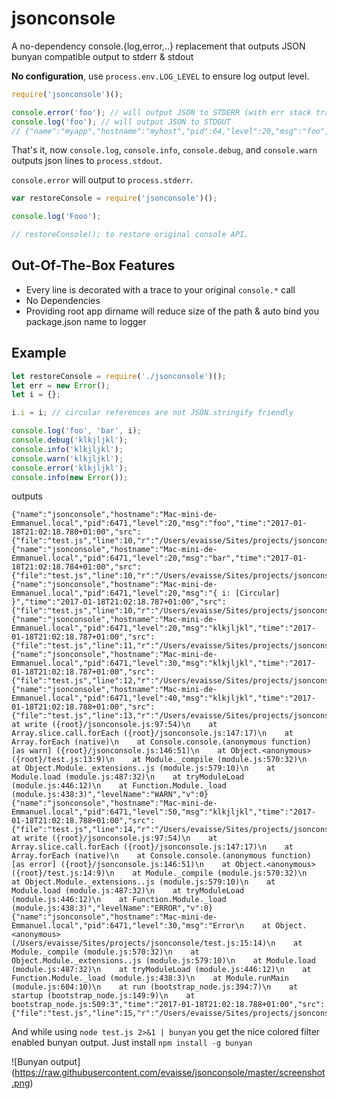 # jsonconsole

A no-dependency console.{log,error,..} replacement that outputs JSON bunyan compatible output to stderr & stdout

**No configuration**, use `process.env.LOG_LEVEL` to ensure log output level.

```javascript
require('jsonconsole')();

console.error('foo'); // will output JSON to STDERR (with err stack trace) 
console.log('foo'); // will output JSON to STDOUT 
// {"name":"myapp","hostname":"myhost","pid":64,"level":20,"msg":"foo","time":"2017-01-18T21:02:18.780+01:00","src":{"file":"test.js","line":10,"r":"/projects"},"levelName":"DEBUG","v":0}

```



That's it, now `console.log`, `console.info`, `console.debug`, and `console.warn` outputs json lines to `process.stdout`.

`console.error` will output to `process.stderr`.

```javascript
var restoreConsole = require('jsonconsole')();

console.log('Fooo');

// restoreConsole(); to restore original console API.
```


## Out-Of-The-Box Features

 - Every line is decorated with a trace to your original `console.*` call
 - No Dependencies
 - Providing root app dirname will reduce size of the path & auto bind you package.json name to logger

## Example

```javascript
let restoreConsole = require('./jsonconsole')();
let err = new Error();
let i = {};

i.i = i; // circular references are not JSON.stringify friendly

console.log('foo', 'bar', i);
console.debug('klkjljkl');
console.info('klkjljkl');
console.warn('klkjljkl');
console.error('klkjljkl');
console.info(new Error());
```

outputs 

```
{"name":"jsonconsole","hostname":"Mac-mini-de-Emmanuel.local","pid":6471,"level":20,"msg":"foo","time":"2017-01-18T21:02:18.780+01:00","src":{"file":"test.js","line":10,"r":"/Users/evaisse/Sites/projects/jsonconsole"},"stack":"","levelName":"DEBUG","v":0}
{"name":"jsonconsole","hostname":"Mac-mini-de-Emmanuel.local","pid":6471,"level":20,"msg":"bar","time":"2017-01-18T21:02:18.784+01:00","src":{"file":"test.js","line":10,"r":"/Users/evaisse/Sites/projects/jsonconsole"},"stack":"","levelName":"DEBUG","v":0}
{"name":"jsonconsole","hostname":"Mac-mini-de-Emmanuel.local","pid":6471,"level":20,"msg":"{ i: [Circular] }","time":"2017-01-18T21:02:18.787+01:00","src":{"file":"test.js","line":10,"r":"/Users/evaisse/Sites/projects/jsonconsole"},"stack":"","levelName":"DEBUG","v":0}
{"name":"jsonconsole","hostname":"Mac-mini-de-Emmanuel.local","pid":6471,"level":20,"msg":"klkjljkl","time":"2017-01-18T21:02:18.787+01:00","src":{"file":"test.js","line":11,"r":"/Users/evaisse/Sites/projects/jsonconsole"},"stack":"","levelName":"DEBUG","v":0}
{"name":"jsonconsole","hostname":"Mac-mini-de-Emmanuel.local","pid":6471,"level":30,"msg":"klkjljkl","time":"2017-01-18T21:02:18.787+01:00","src":{"file":"test.js","line":12,"r":"/Users/evaisse/Sites/projects/jsonconsole"},"stack":"","levelName":"INFO","v":0}
{"name":"jsonconsole","hostname":"Mac-mini-de-Emmanuel.local","pid":6471,"level":40,"msg":"klkjljkl","time":"2017-01-18T21:02:18.788+01:00","src":{"file":"test.js","line":13,"r":"/Users/evaisse/Sites/projects/jsonconsole"},"stack":"Error\n    at write ({root}/jsonconsole.js:97:54)\n    at Array.slice.call.forEach ({root}/jsonconsole.js:147:17)\n    at Array.forEach (native)\n    at Console.console.(anonymous function) [as warn] ({root}/jsonconsole.js:146:51)\n    at Object.<anonymous> ({root}/test.js:13:9)\n    at Module._compile (module.js:570:32)\n    at Object.Module._extensions..js (module.js:579:10)\n    at Module.load (module.js:487:32)\n    at tryModuleLoad (module.js:446:12)\n    at Function.Module._load (module.js:438:3)","levelName":"WARN","v":0}
{"name":"jsonconsole","hostname":"Mac-mini-de-Emmanuel.local","pid":6471,"level":50,"msg":"klkjljkl","time":"2017-01-18T21:02:18.788+01:00","src":{"file":"test.js","line":14,"r":"/Users/evaisse/Sites/projects/jsonconsole"},"stack":"Error\n    at write ({root}/jsonconsole.js:97:54)\n    at Array.slice.call.forEach ({root}/jsonconsole.js:147:17)\n    at Array.forEach (native)\n    at Console.console.(anonymous function) [as error] ({root}/jsonconsole.js:146:51)\n    at Object.<anonymous> ({root}/test.js:14:9)\n    at Module._compile (module.js:570:32)\n    at Object.Module._extensions..js (module.js:579:10)\n    at Module.load (module.js:487:32)\n    at tryModuleLoad (module.js:446:12)\n    at Function.Module._load (module.js:438:3)","levelName":"ERROR","v":0}
{"name":"jsonconsole","hostname":"Mac-mini-de-Emmanuel.local","pid":6471,"level":30,"msg":"Error\n    at Object.<anonymous> (/Users/evaisse/Sites/projects/jsonconsole/test.js:15:14)\n    at Module._compile (module.js:570:32)\n    at Object.Module._extensions..js (module.js:579:10)\n    at Module.load (module.js:487:32)\n    at tryModuleLoad (module.js:446:12)\n    at Function.Module._load (module.js:438:3)\n    at Module.runMain (module.js:604:10)\n    at run (bootstrap_node.js:394:7)\n    at startup (bootstrap_node.js:149:9)\n    at bootstrap_node.js:509:3","time":"2017-01-18T21:02:18.788+01:00","src":{"file":"test.js","line":15,"r":"/Users/evaisse/Sites/projects/jsonconsole"},"stack":"","levelName":"INFO","v":0}
```

And while using `node test.js 2>&1 | bunyan` you get the nice colored filter enabled bunyan output. Just install `npm install -g bunyan`

![Bunyan output]
(https://raw.githubusercontent.com/evaisse/jsonconsole/master/screenshot.png)
